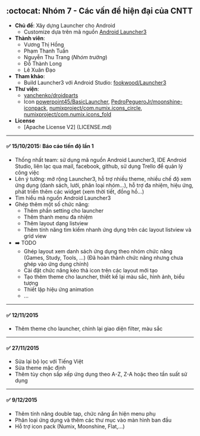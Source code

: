 ## :octocat: Nhóm 7 - Các vấn đề hiện đại của CNTT
* **Chủ đề**: Xây dựng Launcher cho Android
    * Customize dựa trên mã nguồn [Android Launcher3](https://android.googlesource.com/platform/packages/apps/Launcher3)
* **Thành viên**:
	* Vương Thị Hồng
	* Phạm Thanh Tuấn
	* Nguyễn Thu Trang (_Nhóm trưởng_)
	* Đỗ Thành Long
	* Lê Xuân Đạo
* **Tham khảo**: 
	* Build Launcher3 với Android Studio:  [fookwood/Launcher3](https://github.com/fookwood/Launcher3/)
* **Thư viện**: 
	* [yanchenko/droidparts](https://github.com/yanchenko/droidparts)
	* Icon [powerpoint45/BasicLauncher](https://github.com/powerpoint45/BasicLauncher), [PedroPegueroJr/moonshine-iconpack](https://github.com/PedroPegueroJr/moonshine-iconpack), [numixproject/com.numix.icons_circle](https://github.com/numixproject/com.numix.icons_circle), [numixproject/com.numix.icons_fold](https://github.com/numixproject/com.numix.icons_fold)
* **License**
	* [Apache License V2] (LICENSE.md)

---
#### :white_check_mark: 15/10/2015: Báo cáo tiến độ lần 1

   * Thống nhất team: sử dụng mã nguồn Android Launcher3, IDE Android Studio, liên lạc qua mail, facebook, github, sử dụng Trello để quản lý công việc
   * Lên ý tưởng: mở rộng Launcher3, hỗ trợ nhiều theme, nhiều chế độ xem ứng dụng (danh sách, lưới, phân loại nhóm...), hỗ trợ đa nhiệm, hiệu ứng, phát triển thêm các widget (xem thời tiết, đồng hồ...)
   * Tìm hiểu mã nguồn Android Launcher3
   * Ghép thêm một số chức năng:
       * Thêm phần setting cho launcher
       * Thêm thanh menu đa nhiệm
       * Thêm layout dạng listview
       * Thêm tính năng tìm kiếm nhanh ứng dụng trên các layout listview và grid view
   * :arrow_right: TODO
       * Ghép layout xem danh sách ứng dụng theo nhóm chức năng (Games, Study, Tools, ...) 
           (Đã hoàn thành chức năng nhưng chưa ghép vào ứng dụng chính)
       * Cài đặt chức năng kéo thả icon trên các layout mới tạo
       * Tạo thêm theme cho launcher, thiết kế lại màu sắc, hình ảnh, biểu tượng
       * Thiết lập hiệu ứng animation
       * ...

---
#### :white_check_mark: 12/11/2015
   * Thêm theme cho launcher, chỉnh lại giao diện filter, màu sắc

---
#### :white_check_mark: 27/11/2015
   * Sửa lại bộ lọc với Tiếng Việt
   * Sửa theme mặc định
   * Thêm tùy chọn sắp xếp ứng dụng theo A-Z, Z-A hoặc theo tần suất sử dụng

---
#### :white_check_mark: 9/12/2015
   * Thêm tính năng double tap, chức năng ẩn hiện menu phụ
   * Phân loại ứng dụng và thêm các thư mục vào màn hình ban đầu
   * Hỗ trợ icon pack (Numix, Moonshine, Flat,...)

